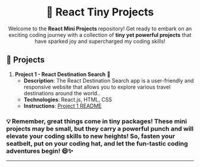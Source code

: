 
<h1 align="center">🌟 React Tiny Projects</h1>

<p align="center">Welcome to the <strong>React Mini Projects </strong>repository! Get ready to embark on an exciting coding journey with a collection of <strong>tiny yet powerful projects</strong> that have sparked joy and supercharged my coding skills!</p>


## 🚀 Projects

1. **Project 1 - React Destination Search** 🌟
   - **Description**: The React Destination Search app is a user-friendly and responsive website that allows you to explore various travel destinations around the world..
   - **Technologies**: React.js, HTML, CSS
   - **Instructions**: [Project 1 README]([project1/README.md](https://github.com/UmakanthKaspa/ReactMiniProjects/tree/main/react-destination-search#readme))


### 💡 Remember, great things come in <strong>tiny packages</strong>! These mini projects may be small, but they carry a <strong>powerful punch</strong> and will elevate your coding skills to new heights! So, fasten your seatbelt, put on your coding hat, and let the <strong>fun-tastic coding adventures</strong> begin! 😄✨

---


